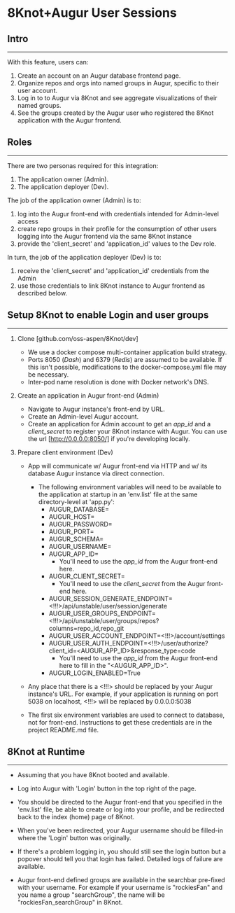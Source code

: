 # **8Knot+Augur User Sessions**

## **Intro**
---

With this feature, users can:
1. Create an account on an Augur database frontend page.
2. Organize repos and orgs into named groups in Augur, specific to their user account.
3. Log in to to Augur via 8Knot and see aggregate visualizations of their named groups.
4. See the groups created by the Augur user who registered the 8Knot application with the Augur frontend.


## **Roles**
---

There are two personas required for this integration:

1. The application owner (Admin).
2. The application deployer (Dev). 

The job of the application owner (Admin) is to:
1. log into the Augur front-end with credentials intended for Admin-level access
2. create repo groups in their profile for the consumption of other users logging into the Augur frontend via the same 8Knot instance
3. provide the 'client_secret' and 'application_id' values to the Dev role.

In turn, the job of the application deployer (Dev) is to:
1. receive the 'client_secret' and 'application_id' credentials from the Admin
2. use those credentials to link 8Knot instance to Augur frontend as described below.

## **Setup 8Knot to enable Login and user groups**
---
1. Clone [github.com/oss-aspen/8Knot/dev]
   - We use a docker compose multi-container application build strategy.
   - Ports 8050 (*Dash*) and 6379 (*Redis*) are assumed to be available. If this isn't possible, modifications to the docker-compose.yml file may be necessary.
   - Inter-pod name resolution is done with Docker network's DNS.

2. Create an application in Augur front-end (Admin)
   - Navigate to Augur instance's front-end by URL.
   - Create an Admin-level Augur account.
   - Create an application for Admin account to get an *app_id* and a *client_secret* to register your 8Knot instance with Augur. You can use the url [http://0.0.0.0:8050/] if you're developing locally.

3. Prepare client environment (Dev)
   - App will communicate w/ Augur front-end via HTTP and w/ its database Augur instance via direct connection.
     - The following environment variables will need to be available to the application at startup in an 'env.list' file at the same directory-level at 'app.py':
       - AUGUR_DATABASE=
       - AUGUR_HOST=
       - AUGUR_PASSWORD=
       - AUGUR_PORT=
       - AUGUR_SCHEMA=
       - AUGUR_USERNAME=
       - AUGUR_APP_ID=
         - You'll need to use the *app_id* from the Augur front-end here.
       - AUGUR_CLIENT_SECRET=
         - You'll need to use the *client_secret* from the Augur front-end here.
       - AUGUR_SESSION_GENERATE_ENDPOINT=<!!!>/api/unstable/user/session/generate
       - AUGUR_USER_GROUPS_ENDPOINT=\<!!!\>/api/unstable/user/groups/repos?columns=repo_id,repo_git
       - AUGUR_USER_ACCOUNT_ENDPOINT=\<!!!\>/account/settings
       - AUGUR_USER_AUTH_ENDPOINT=\<!!!\>/user/authorize?client_id=<AUGUR_APP_ID>&response_type=code
         - You'll need to use the *app_id* from the Augur front-end here to fill in the "<AUGUR_APP_ID>".
       - AUGUR_LOGIN_ENABLED=True
    
    - Any place that there is a <!!!> should be replaced by your Augur instance's URL. For example, if your application is running on port 5038 on localhost, <!!!> will be replaced by 0.0.0.0:5038
    - The first six environment variables are used to connect to database, not for front-end. Instructions to get these credentials are in the project README.md file.

## **8Knot at Runtime**
---
- Assuming that you have 8Knot booted and available.

- Log into Augur with 'Login' button in the top right of the page.

- You should be directed to the Augur front-end that you specified in the 'env.list' file, be able to create or log into your profile, and be redirected back to the index (home) page of 8Knot.

- When you've been redirected, your Augur username should be filled-in where the 'Login' button was originally.

- If there's a problem logging in, you should still see the login button but a popover should tell you that login has failed. Detailed logs of failure are available.

- Augur front-end defined groups are available in the searchbar pre-fixed with your username. For example if your username is "rockiesFan" and you name a group "searchGroup", the name will be "rockiesFan_searchGroup" in 8Knot.
